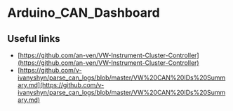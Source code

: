 # Arduino_CAN_Dashboard

## Useful links

- [https://github.com/an-ven/VW-Instrument-Cluster-Controller](https://github.com/an-ven/VW-Instrument-Cluster-Controller)
- [https://github.com/v-ivanyshyn/parse_can_logs/blob/master/VW%20CAN%20IDs%20Summary.md](https://github.com/v-ivanyshyn/parse_can_logs/blob/master/VW%20CAN%20IDs%20Summary.md)